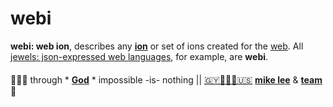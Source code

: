 # webi

**webi: web ion**, describes any **[ion](ion.md)** or set of ions created
for the [web](https://en.wikipedia.org/wiki/World_Wide_Web). All
[jewels: json-expressed web languages](jewels.md), for example, are **webi**.

####

🙇🏾‍♂️ through * [**God**](../LICENSE.txt) * impossible -is- nothing ||
[🇬🇾👨🏾‍💻🇺🇸](https://en.wikipedia.org/wiki/Guyana)
[**mike lee**](https://github.com/iskitz) &
[**team**](https://github.com/orgs/ionify/people)
🤎
